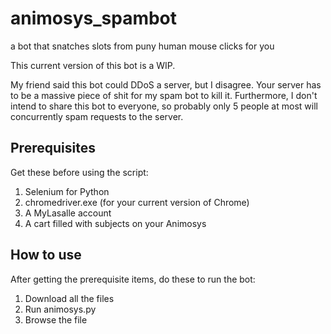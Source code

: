 # animosys_spambot
a bot that snatches slots from puny human mouse clicks for you

This current version of this bot is a WIP.

My friend said this bot could DDoS a server, but I disagree. Your server has to be a massive piece of shit for my spam bot to kill it. Furthermore, I don't intend to share this bot to everyone, so probably only 5 people at most will concurrently spam requests to the server.

## Prerequisites
Get these before using the script:

1. Selenium for Python
2. chromedriver.exe (for your current version of Chrome)
3. A MyLasalle account
4. A cart filled with subjects on your Animosys

## How to use
After getting the prerequisite items, do these to run the bot:

1. Download all the files
2. Run animosys.py
3. Browse the file
